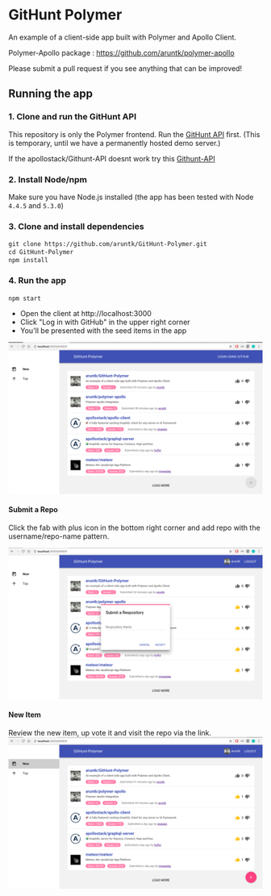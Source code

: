 # GitHunt Polymer

An example of a client-side app built with Polymer and Apollo Client.

Polymer-Apollo package : https://github.com/aruntk/polymer-apollo

Please submit a pull request if you see anything that can be improved!

## Running the app

### 1. Clone and run the GitHunt API

This repository is only the Polymer frontend. Run the [GitHunt API](https://github.com/apollostack/GitHunt-API) first. (This is temporary, until we have a permanently hosted demo server.)

If the apollostack/Githunt-API doesnt work try this [Githunt-API](https://github.com/aruntk/githunt-api)

### 2. Install Node/npm

Make sure you have Node.js installed (the app has been tested with Node `4.4.5` and `5.3.0`)


### 3. Clone and install dependencies

```
git clone https://github.com/aruntk/GitHunt-Polymer.git
cd GitHunt-Polymer
npm install
```


### 4. Run the app

```
npm start
```

- Open the client at http://localhost:3000
- Click "Log in with GitHub" in the upper right corner
- You'll be presented with the seed items in the app

![GitHunt App](screenshots/login.png)

#### Submit a Repo
Click the fab with plus icon in the bottom right corner and add repo with the username/repo-name pattern.

![GitHunt App](screenshots/create.png)

#### New Item
Review the new item, up vote it and visit the repo via the link.   
![GitHunt App](screenshots/new.png)

